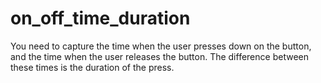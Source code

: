 # on_off_time_duration
You need to capture the time when the user presses down on the button, and the time when the user releases the button. The difference between these times is the duration of the press.
